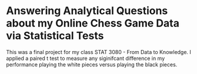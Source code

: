 # Answering Analytical Questions about my Online Chess Game Data via Statistical Tests

This was a final project for my class STAT 3080 - From Data to Knowledge. I applied a paired t test to measure any siginifcant difference in my performance playing the white pieces versus playing the black pieces.
